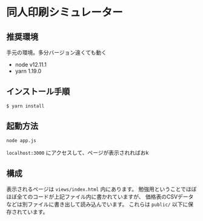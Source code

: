 # 同人印刷シミュレーター

## 推奨環境

手元の環境。多分バージョン違くても動く

- node v12.11.1
- yarn 1.19.0

## インストール手順

```
$ yarn install
```

## 起動方法

```
node app.js
```

`localhost:3000` にアクセスして、ページが表示されればおk

## 構成

表示されるページは `views/index.html` 内にあります。
勉強用ということでほぼほぼ全てのコードが上記ファイル内に書かれていますが、
価格表のCSVデータなどは別ファイルに書き出して読み込んでいます。
これらは `public/` 以下に保存されています。